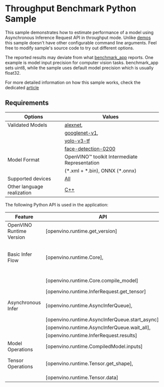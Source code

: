 # Throughput Benchmark Python Sample

This sample demonstrates how to estimate performance of a model using Asynchronous Inference Request API in throughput mode. Unlike [demos](https://docs.openvino.ai/2023.2/omz_demos.html) this sample doesn't have other configurable command line arguments. Feel free to modify sample's source code to try out different options.

The reported results may deviate from what [benchmark_app](..\..\..\..\docs\articles_en\learn_openvino\openvino_samples\python_benchmark_tool.md) reports. One example is model input precision for computer vision tasks. benchmark_app sets uint8, while the sample uses default model precision which is usually float32.

For more detailed information on how this sample works, check the dedicated [article](..\..\..\..\docs\articles_en\learn_openvino\openvino_samples\python_sample_sync_benchmark.md)

## Requirements

| Options                        | Values                                                                                             |
| -------------------------------| ---------------------------------------------------------------------------------------------------|
| Validated Models               | [alexnet](https://docs.openvino.ai/2023.2/omz_models_model_alexnet.html),                          |
|                                | [googlenet-v1](https://docs.openvino.ai/2023.2/omz_models_model_googlenet_v1.html),                |
|                                | [yolo-v3-tf](https://docs.openvino.ai/2023.2/omz_models_model_yolo_v3_tf.html)                     |
|                                | [face-detection-0200](https://docs.openvino.ai/2023.2/omz_models_model_face_detection_0200.html)   |
| Model Format                   | OpenVINO™ toolkit Intermediate Representation                                                      |
|                                | (\*.xml + \*.bin), ONNX (\*.onnx)                                                                  |
| Supported devices              | [All](..\..\..\..\docs\articles_en\about_openvino\compatibility_and_support\Supported_Devices.md)  |
| Other language realization     | [C++](..\..\..\..\docs\articles_en\learn_openvino\openvino_samples\cpp_sample_sync_benchmark.md)   |

The following Python API is used in the application:

| Feature                   | API                                             | Description                                  |
| --------------------------| ------------------------------------------------|----------------------------------------------|
| OpenVINO Runtime Version  | [openvino.runtime.get_version]                  | Get Openvino API version.                    |
| Basic Infer Flow          | [openvino.runtime.Core],                        | Common API to do inference: compile a model, |
|                           | [openvino.runtime.Core.compile_model]           | configure input tensors.                     |
|                           | [openvino.runtime.InferRequest.get_tensor]      |                                              |
| Asynchronous Infer        | [openvino.runtime.AsyncInferQueue],             | Do asynchronous inference.                   |
|                           | [openvino.runtime.AsyncInferQueue.start_async], |                                              |
|                           | [openvino.runtime.AsyncInferQueue.wait_all],    |                                              |
|                           | [openvino.runtime.InferRequest.results]         |                                              |
| Model Operations          | [openvino.runtime.CompiledModel.inputs]         | Get inputs of a model.                       |
| Tensor Operations         | [openvino.runtime.Tensor.get_shape],            | Get a tensor shape and its data.             |
|                           | [openvino.runtime.Tensor.data]                  |                                              |


